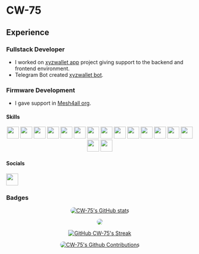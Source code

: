 # CW-75

## Experience

### Fullstack Developer

- I worked on [xyzwallet app](https://xyzwallet.app) project giving support to the backend and frontend environment.
- Telegram Bot created [xyzwallet bot](https://t.me/xyzwalletbot).

### Firmware Development

- I gave support in [Mesh4all org](https://github.com/Mesh4all).


#### Skills


<div align=center>
<a href="https://git-scm.com/" target="_blank" rel="noreferrer"><img src="https://raw.githubusercontent.com/danielcranney/readme-generator/main/public/icons/skills/git-colored.svg" width="32" height="32" /></a>
<a href="https://www.arduino.cc/" target="_blank"  rel="noreferrer"><img src="https://raw.githubusercontent.com/danielcranney/readme-generator/main/public/icons/skills/arduino-colored.svg" width="32" height="32" /></a>
<a href="https://www.w3schools.com/c/c_intro.php" target="_blank" rel="noreferrer"><img src="https://raw.githubusercontent.com/danielcranney/readme-generator/main/public/icons/skills/c-colored.svg" width="32" height="32" /></a>
<a href="https://www.rust-lang.org/" target="_blank" rel="noreferrer"><img src="https://raw.githubusercontent.com/danielcranney/readme-generator/main/public/icons/skills/rust-colored.svg" width="32" height="32" /></a>
<a href="https://www.typescriptlang.org/" target="_blank" rel="noreferrer"><img src="https://raw.githubusercontent.com/danielcranney/readme-generator/main/public/icons/skills/typescript-colored.svg" width="32" height="32" /></a>
<a href="https://developer.mozilla.org/es/docs/Web/JavaScript" target="_blank" rel="noreferrer"><img src="https://raw.githubusercontent.com/danielcranney/readme-generator/main/public/icons/skills/javascript-colored.svg" width="32" height="32" /></a>
<a href="https://vite.dev/" target="_blank" rel="noreferrer"><img src="https://raw.githubusercontent.com/danielcranney/readme-generator/main/public/icons/skills/vite-colored.svg" width="32" height="32" /></a>
<a href="https://vuejs.org/" target="_blank" rel="noreferrer"><img src="https://raw.githubusercontent.com/danielcranney/readme-generator/main/public/icons/skills/vuejs-colored.svg" width="32" height="32" /></a>
<a href="https://www.postgresql.org/" target="_blank" rel="noreferrer"><img src="https://raw.githubusercontent.com/danielcranney/readme-generator/main/public/icons/skills/postgresql-colored.svg" width="32" height="32" /></a>
<a href="https://nodejs.org/en" target="_blank" rel="noreferrer"><img src="https://raw.githubusercontent.com/danielcranney/readme-generator/main/public/icons/skills/nodejs-colored.svg" width="32" height="32" /></a>
<a href="https://expressjs.com/" target="_blank" rel="noreferrer"><img src="https://raw.githubusercontent.com/danielcranney/readme-generator/main/public/icons/skills/express-colored.svg" width="32" height="32" /></a>
<a href="https://www.typescriptlang.org/" target="_blank" rel="noreferrer"><img src="https://raw.githubusercontent.com/danielcranney/readme-generator/main/public/icons/skills/aws-colored.svg" width="32" height="32" /></a>
<a href="https://www.python.org/" target="_blank" rel="noreferrer"><img src="https://raw.githubusercontent.com/danielcranney/readme-generator/main/public/icons/skills/python-colored.svg" width="32" height="32" /></a>
<a href="https://developer.mozilla.org/es/docs/Web/CSS" target="_blank" rel="noreferrer"><img src="https://raw.githubusercontent.com/danielcranney/readme-generator/main/public/icons/skills/css3-colored.svg" width="32" height="32" /></a>
<a href="https://www.mongodb.com/" target="_blank" rel="noreferrer"><img src="https://raw.githubusercontent.com/danielcranney/readme-generator/main/public/icons/skills/mongodb-colored.svg" width="32" height="32" /></a>
<a href="https://docs.ethers.org/v5/" target="_blank" rel="noreferrer"><img src="https://raw.githubusercontent.com/danielcranney/readme-generator/main/public/icons/skills/ethers-colored.svg" width="32" height="32" /></a>


</div>

#### Socials

<div >

<a href="https://www.github.com/CW-75" target="_blank" rel="noreferrer"><img src="https://raw.githubusercontent.com/danielcranney/readme-generator/main/public/icons/socials/github.svg" width="32" height="32" /></a>

</div>

### Badges

<div align="center">

<a
href="https://www.github.com/CW-75">
<img src="https://github-readme-stats.vercel.app/api?username=CW-75&show_icons=true&count_private=true&theme=vue-dark&hide_border=true&show=reviews,prs_merged,prs_merged_percentage&width=410"
media="(prefers-color-scheme: dark)"
alt="CW-75's GitHub stats" 
style="border-radius: 1.3rem; max-width: 60%">
</a>

<img src="https://github-readme-stats.vercel.app/api/top-langs/?username=CW-75&title_color=14b8a6&text_color=dddddd&icon_color=14b8a6&theme=vue-dark&hide_border=true&locale=en&custom_title=Top%20Languages&layout=compact&card_width=410" style="border-radius: 1.3rem; max-width:60%; max-height: 26vh">

<a href="https://www.github.com/CW-75"><img src="https://github-readme-streak-stats-gamma-dun.vercel.app/?user=CW-75&theme=vue-dark&hide_border=true&border_radius=20&fire=00D4EB" alt="GitHub CW-75's Streak" style="max-width: 50%; max-height: 26vh"/></a>
<a>


</a>


<a href="https://www.github.com/CW-75">
<img src="https://github-readme-activity-graph.vercel.app/graph?username=CW-75&theme=vue&area=true&hide_border=true"
alt="CW-75's Github Contributions" style="border-radius: 1.3rem;" />
</a>




</div>
